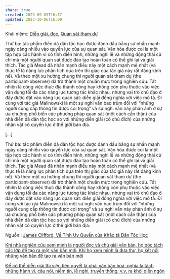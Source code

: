 ```yaml
---
share: true
created: 2023-09-05T16:17
updated: 2023-10-06T16:09
---
```

Khái niệm:: [Diễn giải, đọc](../../%CE%9E%20Kh%C3%A1i%20ni%E1%BB%87m/Di%E1%BB%85n%20gi%E1%BA%A3i,%20%C4%91%E1%BB%8Dc.md), [Quan sát tham dự](../../%CE%9E%20Kh%C3%A1i%20ni%E1%BB%87m/Quan%20s%C3%A1t%20tham%20d%E1%BB%B1.md)

Thứ ba: tác phẩm điền dã dân tộc học được đánh dấu bằng sự nhấn mạnh ngày càng nhiều vào quyền lực của sự quan sát. Văn hóa được coi là một tập hợp các hành vi có tính điển hình, những nghi lễ và những động thái cử chỉ mà một người quan sát được đào tạo hoàn toàn có thể ghi lại và giải thích. Tác giả Mead đã nhấn mạnh điều này một cách mạnh mẽ nhất (và thực tế là năng lực phân tích dựa trên thị giác của tác giả này rất đáng kính nể). Và theo một xu hướng chung thì người quan sát tham dự (the participant-observer) đã trở thành một chuẩn mực trong nghiên cứu. Tất nhiên là công việc thực địa thành công hay không còn phụ thuộc vào việc vận dụng tối đa các năng lực tương tác khác nhau, nhưng vai trò chủ đạo ở đây được đặt vào năng lực quan sát: diễn giải đồng nghĩa với việc mô tả. Đi cùng với tác giả Malinowski là một sự nghi vấn bao trùm đối với “những người cung cấp thông tin được coi trọng” và sự nghi vấn này phản ảnh ở sự ưa chuộng phổ biến các phương pháp quan sát (một cách cẩn thận) của nhà điền dã dân tộc học so với những diễn giải (có chủ đích) của những nhân vật có quyền lực ở thế giới bản địa.

[...] 

Thứ ba: tác phẩm điền dã dân tộc học được đánh dấu bằng sự nhấn mạnh ngày càng nhiều vào quyền lực của sự quan sát. Văn hóa được coi là một tập hợp các hành vi có tính điển hình, những nghi lễ và những động thái cử chỉ mà một người quan sát được đào tạo hoàn toàn có thể ghi lại và giải thích. Tác giả Mead đã nhấn mạnh điều này một cách mạnh mẽ nhất (và thực tế là năng lực phân tích dựa trên thị giác của tác giả này rất đáng kính nể). Và theo một xu hướng chung thì người quan sát tham dự (the participant-observer) đã trở thành một chuẩn mực trong nghiên cứu. Tất nhiên là công việc thực địa thành công hay không còn phụ thuộc vào việc vận dụng tối đa các năng lực tương tác khác nhau, nhưng vai trò chủ đạo ở đây được đặt vào năng lực quan sát: diễn giải đồng nghĩa với việc mô tả. Đi cùng với tác giả Malinowski là một sự nghi vấn bao trùm đối với “những người cung cấp thông tin được coi trọng” và sự nghi vấn này phản ảnh ở sự ưa chuộng phổ biến các phương pháp quan sát (một cách cẩn thận) của nhà điền dã dân tộc học so với những diễn giải (có chủ đích) của những nhân vật có quyền lực ở thế giới bản địa.

Nguồn:: [James Clifford, Về Tính Uy Quyền của Khảo tả Dân Tộc Học](../../%CE%9E%20Ngu%E1%BB%93n/James%20Clifford,%20V%E1%BB%81%20T%C3%ADnh%20Uy%20Quy%E1%BB%81n%20c%E1%BB%A7a%20Kh%E1%BA%A3o%20t%E1%BA%A3%20D%C3%A2n%20T%E1%BB%99c%20H%E1%BB%8Dc.md)

[Khi nhà nghiên cứu xem mình là người đọc và chú giải văn bản, họ bóc tách các lớp để tạo ra một văn bản mới. Khi họ xem mình là đưa thư, họ kết nối những văn bản để tạo ra văn bản mới](./Khi%20nh%C3%A0%20nghi%C3%AAn%20c%E1%BB%A9u%20xem%20m%C3%ACnh%20l%C3%A0%20ng%C6%B0%E1%BB%9Di%20%C4%91%E1%BB%8Dc%20v%C3%A0%20ch%C3%BA%20gi%E1%BA%A3i%20v%C4%83n%20b%E1%BA%A3n,%20h%E1%BB%8D%20b%C3%B3c%20t%C3%A1ch%20c%C3%A1c%20l%E1%BB%9Bp%20%C4%91%E1%BB%83%20t%E1%BA%A1o%20ra%20m%E1%BB%99t%20v%C4%83n%20b%E1%BA%A3n%20m%E1%BB%9Bi.%20Khi%20h%E1%BB%8D%20xem%20m%C3%ACnh%20l%C3%A0%20%C4%91%C6%B0a%20th%C6%B0,%20h%E1%BB%8D%20k%E1%BA%BFt%20n%E1%BB%91i%20nh%E1%BB%AFng%20v%C4%83n%20b%E1%BA%A3n%20%C4%91%E1%BB%83%20t%E1%BA%A1o%20ra%20v%C4%83n%20b%E1%BA%A3n%20m%E1%BB%9Bi.md)

[Để có thể diễn giải thì việc tiên quyết là phải văn bản hoá, nghĩa là tách những hành vi, câu nói, niềm tin, lễ nghi, truyền thống, v.v. ra khỏi diễn ngôn](./Di%E1%BB%85n%20gi%E1%BA%A3i/%C4%90%E1%BB%83%20c%C3%B3%20th%E1%BB%83%20di%E1%BB%85n%20gi%E1%BA%A3i%20th%C3%AC%20vi%E1%BB%87c%20ti%C3%AAn%20quy%E1%BA%BFt%20l%C3%A0%20ph%E1%BA%A3i%20v%C4%83n%20b%E1%BA%A3n%20ho%C3%A1,%20ngh%C4%A9a%20l%C3%A0%20t%C3%A1ch%20nh%E1%BB%AFng%20h%C3%A0nh%20vi,%20c%C3%A2u%20n%C3%B3i,%20ni%E1%BB%81m%20tin,%20l%E1%BB%85%20nghi,%20truy%E1%BB%81n%20th%E1%BB%91ng,%20v.v.%20ra%20kh%E1%BB%8Fi%20di%E1%BB%85n%20ng%C3%B4n.md) 
